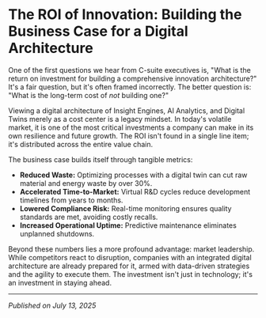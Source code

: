 # The ROI of Innovation: Building the Business Case for a Digital Architecture

One of the first questions we hear from C-suite executives is, "What is the return on investment for building a comprehensive innovation architecture?" It's a fair question, but it's often framed incorrectly. The better question is: "What is the long-term cost of *not* building one?"

Viewing a digital architecture of Insight Engines, AI Analytics, and Digital Twins merely as a cost center is a legacy mindset. In today's volatile market, it is one of the most critical investments a company can make in its own resilience and future growth. The ROI isn't found in a single line item; it's distributed across the entire value chain.

The business case builds itself through tangible metrics:
- **Reduced Waste:** Optimizing processes with a digital twin can cut raw material and energy waste by over 30%.
- **Accelerated Time-to-Market:** Virtual R&D cycles reduce development timelines from years to months.
- **Lowered Compliance Risk:** Real-time monitoring ensures quality standards are met, avoiding costly recalls.
- **Increased Operational Uptime:** Predictive maintenance eliminates unplanned shutdowns.

Beyond these numbers lies a more profound advantage: market leadership. While competitors react to disruption, companies with an integrated digital architecture are already prepared for it, armed with data-driven strategies and the agility to execute them. The investment isn't just in technology; it's an investment in staying ahead.

---
*Published on July 13, 2025*
